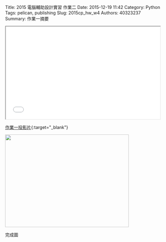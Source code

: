 Title: 2015 電腦輔助設計實習 作業二
Date: 2015-12-19 11:42
Category: Python
Tags: pelican, publishing
Slug: 2015cp_hw_w4
Authors: 40323237
Summary: 作業一摘要


<iframe src="simplest2.html" width="500" height="300"></iframe>

[作業一投影片](simplest2.html){:target="_blank"}

<img src="https://copy.com/wrbWLbzVJBiTd8iM" width="400" height="300"></img>

完成圖